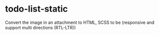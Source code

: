 # todo-list-static
Convert the image in an attachment to HTML, SCSS to be (responsive and support multi directions (RTL-LTR))
